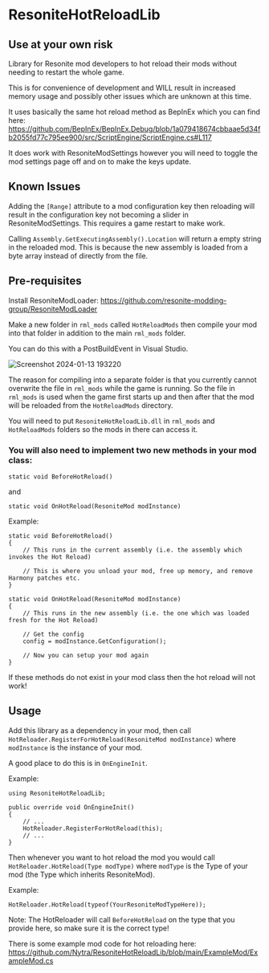 # ResoniteHotReloadLib

## Use at your own risk

Library for Resonite mod developers to hot reload their mods without needing to restart the whole game.

This is for convenience of development and WILL result in increased memory usage and possibly other issues which are unknown at this time.

It uses basically the same hot reload method as BepInEx which you can find here: https://github.com/BepInEx/BepInEx.Debug/blob/1a079418674cbbaae5d34fb2055fd77c795ee900/src/ScriptEngine/ScriptEngine.cs#L117

It does work with ResoniteModSettings however you will need to toggle the mod settings page off and on to make the keys update.

## Known Issues

Adding the `[Range]` attribute to a mod configuration key then reloading will result in the configuration key not becoming a slider in ResoniteModSettings. This requires a game restart to make work.

Calling `Assembly.GetExecutingAssembly().Location` will return a empty string in the reloaded mod. This is because the new assembly is loaded from a byte array instead of directly from the file.

## Pre-requisites

Install ResoniteModLoader: https://github.com/resonite-modding-group/ResoniteModLoader

Make a new folder in `rml_mods` called `HotReloadMods` then compile your mod into that folder in addition to the main `rml_mods` folder.

You can do this with a PostBuildEvent in Visual Studio.

![Screenshot 2024-01-13 193220](https://github.com/Nytra/ResoniteHotReloadLib/assets/14206961/427f9f36-2324-450e-bb6a-044ba6071ff0)

The reason for compiling into a separate folder is that you currently cannot overwrite the file in `rml_mods` while the game is running. So the file in `rml_mods` is used when the game first starts up and then after that the mod will be reloaded from the `HotReloadMods` directory.

You will need to put `ResoniteHotReloadLib.dll` in `rml_mods` and `HotReloadMods` folders so the mods in there can access it.

### You will also need to implement two new methods in your mod class:

`static void BeforeHotReload()`

and 

`static void OnHotReload(ResoniteMod modInstance)`

Example:

```
static void BeforeHotReload()
{
    // This runs in the current assembly (i.e. the assembly which invokes the Hot Reload)

    // This is where you unload your mod, free up memory, and remove Harmony patches etc.
}

static void OnHotReload(ResoniteMod modInstance)
{
    // This runs in the new assembly (i.e. the one which was loaded fresh for the Hot Reload)

    // Get the config
    config = modInstance.GetConfiguration();

    // Now you can setup your mod again
}
```

If these methods do not exist in your mod class then the hot reload will not work!

## Usage

Add this library as a dependency in your mod, then call `HotReloader.RegisterForHotReload(ResoniteMod modInstance)` where `modInstance` is the instance of your mod.

A good place to do this is in `OnEngineInit`.

Example:

```
using ResoniteHotReloadLib;

public override void OnEngineInit()
{
    // ...
    HotReloader.RegisterForHotReload(this);
    // ...
}
```

Then whenever you want to hot reload the mod you would call `HotReloader.HotReload(Type modType)` where `modType` is the Type of your mod (the Type which inherits ResoniteMod).

Example:

```
HotReloader.HotReload(typeof(YourResoniteModTypeHere));
```

Note: The HotReloader will call `BeforeHotReload` on the type that you provide here, so make sure it is the correct type!

There is some example mod code for hot reloading here: https://github.com/Nytra/ResoniteHotReloadLib/blob/main/ExampleMod/ExampleMod.cs
